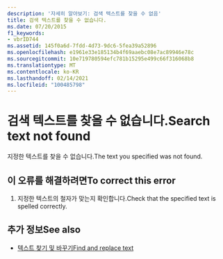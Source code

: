 ```yaml
---
description: '자세히 알아보기: 검색 텍스트를 찾을 수 없음'
title: 검색 텍스트를 찾을 수 없습니다.
ms.date: 07/20/2015
f1_keywords:
- vbrID744
ms.assetid: 145f0a6d-7fdd-4d73-9dc6-5fea39a52896
ms.openlocfilehash: e1961e33e185134b4f69aaebc08e7ac89946e78c
ms.sourcegitcommit: 10e719780594efc781b15295e499c66f316068b8
ms.translationtype: MT
ms.contentlocale: ko-KR
ms.lasthandoff: 02/14/2021
ms.locfileid: "100485798"
---
```

# <a name="search-text-not-found"></a><span data-ttu-id="d88b5-103">검색 텍스트를 찾을 수 없습니다.</span><span class="sxs-lookup"><span data-stu-id="d88b5-103">Search text not found</span></span>

<span data-ttu-id="d88b5-104">지정한 텍스트를 찾을 수 없습니다.</span><span class="sxs-lookup"><span data-stu-id="d88b5-104">The text you specified was not found.</span></span>  
  
## <a name="to-correct-this-error"></a><span data-ttu-id="d88b5-105">이 오류를 해결하려면</span><span class="sxs-lookup"><span data-stu-id="d88b5-105">To correct this error</span></span>  
  
1. <span data-ttu-id="d88b5-106">지정한 텍스트의 철자가 맞는지 확인합니다.</span><span class="sxs-lookup"><span data-stu-id="d88b5-106">Check that the specified text is spelled correctly.</span></span>  
  
## <a name="see-also"></a><span data-ttu-id="d88b5-107">추가 정보</span><span class="sxs-lookup"><span data-stu-id="d88b5-107">See also</span></span>

- [<span data-ttu-id="d88b5-108">텍스트 찾기 및 바꾸기</span><span class="sxs-lookup"><span data-stu-id="d88b5-108">Find and replace text</span></span>](/visualstudio/ide/finding-and-replacing-text)

